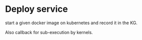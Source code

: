 # Deploy service

start a given docker image on kubernetes and record it in the KG.

Also callback for sub-execution by kernels.


